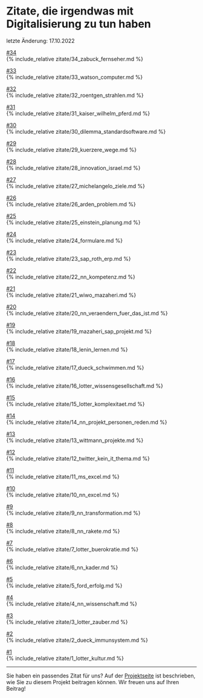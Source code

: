 # Zitate, die irgendwas mit Digitalisierung zu tun haben

letzte Änderung: 17.10.2022

[#34](zitate/34_zabuck_fernseher.md)   
{% include_relative zitate/34_zabuck_fernseher.md %}

[#33](zitate/33_watson_computer.md)   
{% include_relative zitate/33_watson_computer.md %}

[#32](zitate/32_roentgen_strahlen.md)   
{% include_relative zitate/32_roentgen_strahlen.md %}

[#31](zitate/31_kaiser_wilhelm_pferd.md)   
{% include_relative zitate/31_kaiser_wilhelm_pferd.md %}

[#30](zitate/30_dilemma_standardsoftware.md)   
{% include_relative zitate/30_dilemma_standardsoftware.md %}

[#29](zitate/29_kuerzere_wege.md)   
{% include_relative zitate/29_kuerzere_wege.md %}

[#28](zitate/28_innovation_israel.md)   
{% include_relative zitate/28_innovation_israel.md %}

[#27](zitate/27_michelangelo_ziele.md)   
{% include_relative zitate/27_michelangelo_ziele.md %}

[#26](zitate/26_arden_problem.md)   
{% include_relative zitate/26_arden_problem.md %}

[#25](zitate/25_einstein_planung.md)   
{% include_relative zitate/25_einstein_planung.md %}

[#24](zitate/24_formulare.md)   
{% include_relative zitate/24_formulare.md %}

[#23](zitate/23_sap_roth_erp.md)   
{% include_relative zitate/23_sap_roth_erp.md %}

[#22](zitate/22_nn_kompetenz.md)   
{% include_relative zitate/22_nn_kompetenz.md %}

[#21](zitate/21_wiwo_mazaheri.md)   
{% include_relative zitate/21_wiwo_mazaheri.md %}

[#20](zitate/20_nn_veraendern_fuer_das_ist.md)   
{% include_relative zitate/20_nn_veraendern_fuer_das_ist.md %}

[#19](zitate/19_mazaheri_sap_projekt.md)   
{% include_relative zitate/19_mazaheri_sap_projekt.md %}

[#18](zitate/18_lenin_lernen.md)   
{% include_relative zitate/18_lenin_lernen.md %}

[#17](zitate/17_dueck_schwimmen.md)   
{% include_relative zitate/17_dueck_schwimmen.md %}

[#16](zitate/16_lotter_wissensgesellschaft.md)   
{% include_relative zitate/16_lotter_wissensgesellschaft.md %}

[#15](zitate/15_lotter_komplexitaet.md)   
{% include_relative zitate/15_lotter_komplexitaet.md %}

[#14](zitate/14_nn_projekt_personen_reden.md)   
{% include_relative zitate/14_nn_projekt_personen_reden.md %}

[#13](zitate/13_wittmann_projekte.md)   
{% include_relative zitate/13_wittmann_projekte.md %}

[#12](zitate/12_twitter_kein_it_thema.md)   
{% include_relative zitate/12_twitter_kein_it_thema.md %}

[#11](zitate/11_ms_excel.md)   
{% include_relative zitate/11_ms_excel.md %}

[#10](zitate/10_nn_excel.md)   
{% include_relative zitate/10_nn_excel.md %}

[#9](zitate/9_nn_transformation.md)   
{% include_relative zitate/9_nn_transformation.md %}

[#8](zitate/8_nn_rakete.md)   
{% include_relative zitate/8_nn_rakete.md %}

[#7](zitate/7_lotter_buerokratie.md)   
{% include_relative zitate/7_lotter_buerokratie.md %}

[#6](zitate/6_nn_kader.md)   
{% include_relative zitate/6_nn_kader.md %}

[#5](zitate/5_ford_erfolg.md)   
{% include_relative zitate/5_ford_erfolg.md %}

[#4](zitate/4_nn_wissenschaft.md)   
{% include_relative zitate/4_nn_wissenschaft.md %}

[#3](zitate/3_lotter_zauber.md)   
{% include_relative zitate/3_lotter_zauber.md %}

[#2](zitate/2_dueck_immunsystem.md)   
{% include_relative zitate/2_dueck_immunsystem.md %}

[#1](zitate/1_lotter_kultur.md)   
{% include_relative zitate/1_lotter_kultur.md %}


---

Sie haben ein passendes Zitat für uns? Auf der [Projektseite](https://sapstammtisch.github.io/gusbad) ist beschrieben, wie Sie zu diesem Projekt beitragen können. Wir freuen uns auf Ihren Beitrag!  

